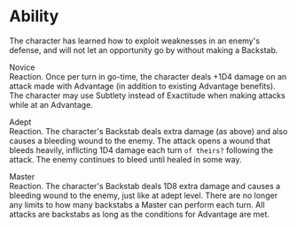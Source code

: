 # Ability
The character has learned how to exploit weaknesses in an enemy's defense, and will not let an opportunity go by without making a Backstab.

Novice<br>Reaction. Once per turn in go-time, the character deals +1D4 damage on an attack made with Advantage (in addition to existing Advantage benefits). The character may use Subtlety instead of Exactitude when making attacks while at an Advantage.

Adept<br>Reaction. The character's Backstab deals extra damage (as above) and also causes a bleeding wound to the enemy. The attack opens a wound that bleeds heavily, inflicting 1D4 damage each turn `of theirs?` following the attack. The enemy continues to bleed until healed in some way.

Master<br>Reaction. The character's Backstab deals 1D8 extra damage and causes a bleeding wound to the enemy, just like at adept level. There are no longer any limits to how many backstabs a Master can perform each turn. All attacks are backstabs as long as the conditions for Advantage are met.